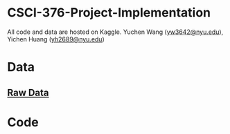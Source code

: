 # CSCI-376-Project-Implementation

All code and data are hosted on Kaggle.
Yuchen Wang (yw3642@nyu.edu), Yichen Huang (yh2689@nyu.edu)
# Data
## [Raw Data](https://www.kaggle.com/zacchaeus/meme-project-raw)
# Code
